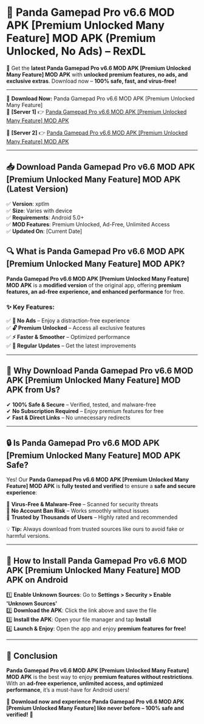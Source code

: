 # 🚀 Panda Gamepad Pro v6.6 MOD APK [Premium Unlocked Many Feature] MOD APK (Premium Unlocked, No Ads) – RexDL 

🎯 Get the **latest Panda Gamepad Pro v6.6 MOD APK [Premium Unlocked Many Feature] MOD APK** with **unlocked premium features, no ads, and exclusive extras**. Download now – **100% safe, fast, and virus-free!**  

---

🔽 **Download Now:** Panda Gamepad Pro v6.6 MOD APK [Premium Unlocked Many Feature]  
🔹 **[Server 1]** 👉 [Panda Gamepad Pro v6.6 MOD APK [Premium Unlocked Many Feature] MOD APK](https://apkcomod.com?title=Panda_Gamepad_Pro_v6.6_MOD_APK_[Premium_Unlocked_Many_Feature])  

🔹 **[Server 2]** 👉 [Panda Gamepad Pro v6.6 MOD APK [Premium Unlocked Many Feature] MOD APK](https://apkcomod.com?title=Panda_Gamepad_Pro_v6.6_MOD_APK_[Premium_Unlocked_Many_Feature])  

---
## 📥 Download Panda Gamepad Pro v6.6 MOD APK [Premium Unlocked Many Feature] MOD APK (Latest Version)  

✅ **Version**: xptlm  
✅ **Size**: Varies with device  
✅ **Requirements**: Android 5.0+  
✅ **MOD Features**: Premium Unlocked, Ad-Free, Unlimited Access  
✅ **Updated On**: [Current Date]  

## 🔍 What is Panda Gamepad Pro v6.6 MOD APK [Premium Unlocked Many Feature] MOD APK?  

**Panda Gamepad Pro v6.6 MOD APK [Premium Unlocked Many Feature] MOD APK** is a **modified version** of the original app, offering **premium features, an ad-free experience, and enhanced performance** for free.  

### ✨ Key Features:  

✅ **🚫 No Ads** – Enjoy a distraction-free experience  
✅ **🔓 Premium Unlocked** – Access all exclusive features  
✅ **⚡ Faster & Smoother** – Optimized performance  
✅ **🔄 Regular Updates** – Get the latest improvements  

---

## 🌟 Why Download Panda Gamepad Pro v6.6 MOD APK [Premium Unlocked Many Feature] MOD APK from Us?  

✔ **100% Safe & Secure** – Verified, tested, and malware-free  
✔ **No Subscription Required** – Enjoy premium features for free  
✔ **Fast & Direct Links** – No unnecessary redirects  

---

## 🔒 Is Panda Gamepad Pro v6.6 MOD APK [Premium Unlocked Many Feature] MOD APK Safe?  

Yes! Our **Panda Gamepad Pro v6.6 MOD APK [Premium Unlocked Many Feature] MOD APK** is **fully tested and verified** to ensure a **safe and secure experience**:  

🔹 **Virus-Free & Malware-Free** – Scanned for security threats  
🔹 **No Account Ban Risk** – Works smoothly without issues  
🔹 **Trusted by Thousands of Users** – Highly rated and recommended  

💡 **Tip:** Always download from trusted sources like ours to avoid fake or harmful versions.  

---

## 📲 How to Install Panda Gamepad Pro v6.6 MOD APK [Premium Unlocked Many Feature] MOD APK on Android  

1️⃣ **Enable Unknown Sources**: Go to **Settings > Security > Enable 'Unknown Sources'**  
2️⃣ **Download the APK**: Click the link above and save the file  
3️⃣ **Install the APK**: Open your file manager and tap **Install**  
4️⃣ **Launch & Enjoy**: Open the app and enjoy **premium features for free!**  

---

## 🚀 Conclusion  

**Panda Gamepad Pro v6.6 MOD APK [Premium Unlocked Many Feature] MOD APK** is the best way to enjoy **premium features without restrictions**. With an **ad-free experience, unlimited access, and optimized performance**, it’s a must-have for Android users!  

🔻 **Download now and experience Panda Gamepad Pro v6.6 MOD APK [Premium Unlocked Many Feature] like never before – 100% safe and verified!** 🔻  
